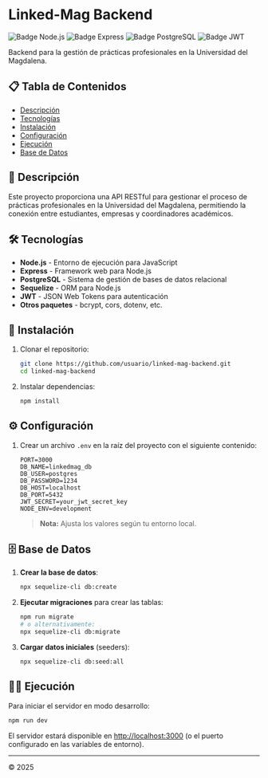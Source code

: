 # Linked-Mag Backend

![Badge Node.js](https://img.shields.io/badge/Node.js-339933?style=for-the-badge&logo=nodedotjs&logoColor=white)
![Badge Express](https://img.shields.io/badge/Express-000000?style=for-the-badge&logo=express&logoColor=white)
![Badge PostgreSQL](https://img.shields.io/badge/PostgreSQL-316192?style=for-the-badge&logo=postgresql&logoColor=white)
![Badge JWT](https://img.shields.io/badge/JWT-000000?style=for-the-badge&logo=JSON%20web%20tokens&logoColor=white)

Backend para la gestión de prácticas profesionales en la Universidad del Magdalena.

## 📋 Tabla de Contenidos

- [Descripción](#descripción)
- [Tecnologías](#tecnologías)
- [Instalación](#instalación)
- [Configuración](#configuración)
- [Ejecución](#ejecución)
- [Base de Datos](#base-de-datos)

## 📝 Descripción

Este proyecto proporciona una API RESTful para gestionar el proceso de prácticas profesionales en la Universidad del Magdalena, permitiendo la conexión entre estudiantes, empresas y coordinadores académicos.

## 🛠️ Tecnologías

- **Node.js** - Entorno de ejecución para JavaScript
- **Express** - Framework web para Node.js
- **PostgreSQL** - Sistema de gestión de bases de datos relacional
- **Sequelize** - ORM para Node.js
- **JWT** - JSON Web Tokens para autenticación
- **Otros paquetes** - bcrypt, cors, dotenv, etc.
  
## 🚀 Instalación

1. Clonar el repositorio:
   ```bash
   git clone https://github.com/usuario/linked-mag-backend.git
   cd linked-mag-backend
   ```

2. Instalar dependencias:
   ```bash
   npm install
   ```

## ⚙️ Configuración

1. Crear un archivo `.env` en la raíz del proyecto con el siguiente contenido:

   ```
   PORT=3000
   DB_NAME=linkedmag_db
   DB_USER=postgres
   DB_PASSWORD=1234
   DB_HOST=localhost
   DB_PORT=5432
   JWT_SECRET=your_jwt_secret_key
   NODE_ENV=development
   ```

   > **Nota:** Ajusta los valores según tu entorno local.

## 🗄️ Base de Datos

1. **Crear la base de datos**:
   ```bash
   npx sequelize-cli db:create
   ```

2. **Ejecutar migraciones** para crear las tablas:
   ```bash
   npm run migrate
   # o alternativamente:
   npx sequelize-cli db:migrate
   ```

3. **Cargar datos iniciales** (seeders):
   ```bash
   npx sequelize-cli db:seed:all
   ```

## 🏃‍♂️ Ejecución

Para iniciar el servidor en modo desarrollo:
```bash
npm run dev
```

El servidor estará disponible en [http://localhost:3000](http://localhost:3000) (o el puerto configurado en las variables de entorno).

---

© 2025
